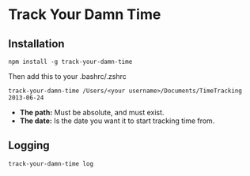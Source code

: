 # Track Your Damn Time

## Installation

```
npm install -g track-your-damn-time
```

Then add this to your .bashrc/.zshrc

```
track-your-damn-time /Users/<your username>/Documents/TimeTracking 2013-06-24
```

* **The path:** Must be absolute, and must exist.
* **The date:** Is the date you want it to start tracking time from.

## Logging

```
track-your-damn-time log
```
